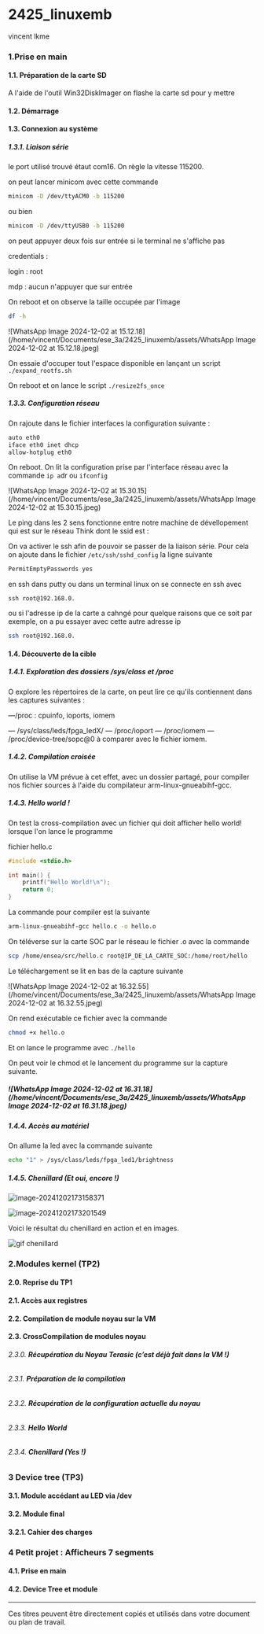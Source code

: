 # 2425_linuxemb
vincent lkme



### 1.**Prise en main**

#### 1.1. **Préparation de la carte SD**

A l'aide de l'outil Win32DiskImager on flashe la carte sd pour y mettre 

#### 1.2. **Démarrage**

#### 1.3. **Connexion au système**

##### 1.3.1. **Liaison série**

le port utilisé trouvé étaut com16. On règle la vitesse 115200.

on peut lancer minicom avec cette commande

```bash
minicom -D /dev/ttyACM0 -b 115200
```

ou bien 

```bash
minicom -D /dev/ttyUSB0 -b 115200
```

on peut appuyer deux fois sur entrée si le terminal ne s'affiche pas 



credentials :

login : root

mdp : aucun n'appuyer que sur entrée



On reboot et on observe la taille occupée par l'image

```bash
df -h
```

![WhatsApp Image 2024-12-02 at 15.12.18](/home/vincent/Documents/ese_3a/2425_linuxemb/assets/WhatsApp Image 2024-12-02 at 15.12.18.jpeg)



 On essaie d'occuper tout l'espace disponible en lançant un script `./expand_rootfs.sh`

On reboot et on lance le script `./resize2fs_once`

##### 1.3.3. **Configuration réseau**

On rajoute dans le fichier interfaces la configuration suivante : 

```bash
auto eth0
iface eth0 inet dhcp
allow-hotplug eth0
```

On reboot. 
On lit la configuration prise par l'interface réseau avec la commande `ip a`dr ou `ifconfig`

![WhatsApp Image 2024-12-02 at 15.30.15](/home/vincent/Documents/ese_3a/2425_linuxemb/assets/WhatsApp Image 2024-12-02 at 15.30.15.jpeg)

Le ping dans les 2 sens fonctionne entre notre machine de dévellopement qui est sur le réseau Think
dont le ssid est : 



On va activer le ssh afin de pouvoir se passer de la liaison série. Pour cela on ajoute dans le fichier `/etc/ssh/sshd_config` la ligne suivante

```bash
PermitEmptyPasswords yes
```



en ssh dans putty ou dans un terminal linux on se connecte en ssh avec 

```
ssh root@192.168.0.
```





ou si l'adresse ip de la carte a cahngé pour quelque raisons que ce soit par exemple, on a pu essayer avec cette autre adresse ip

```bash
ssh root@192.168.0.
```



#### 1.4. **Découverte de la cible**

##### 1.4.1. **Exploration des dossiers /sys/class et /proc**

O explore les répertoires de la carte, on peut lire ce qu'ils contiennent dans les captures suivantes :

—/proc : cpuinfo, ioports, iomem

— /sys/class/leds/fpga_ledX/
— /proc/ioport
— /proc/iomem
— /proc/device-tree/sopc@0 à comparer avec le fichier iomem.

##### 1.4.2. **Compilation croisée**

On utilise la VM prévue à cet effet, avec un dossier partagé, pour compiler nos fichier sources à l'aide du compilateur arm-linux-gnueabihf-gcc. 

##### 1.4.3. **Hello world !**



On test la cross-compilation avec un fichier qui doit afficher hello world! lorsque l'on lance le programme 

fichier hello.c 

```c
#include <stdio.h>

int main() {
    printf("Hello World!\n");
    return 0;
}
```

La commande pour compiler est la suivante 

```bash
arm-linux-gnueabihf-gcc hello.c -o hello.o
```

On téléverse sur la carte SOC par le réseau le fichier .o avec la commande 

```bash
scp /home/ensea/src/hello.c root@IP_DE_LA_CARTE_SOC:/home/root/hello
```

Le téléchargement se lit en bas de la capture suivante

![WhatsApp Image 2024-12-02 at 16.32.55](/home/vincent/Documents/ese_3a/2425_linuxemb/assets/WhatsApp Image 2024-12-02 at 16.32.55.jpeg)

On rend exécutable ce fichier avec la commande  

```bash
chmod +x hello.o
```

Et on lance le programme avec `./hello`

On peut voir le chmod et le lancement du programme sur la capture suivante.

##### ![WhatsApp Image 2024-12-02 at 16.31.18](/home/vincent/Documents/ese_3a/2425_linuxemb/assets/WhatsApp Image 2024-12-02 at 16.31.18.jpeg)

##### 1.4.4. **Accès au matériel**

On allume la led avec la commande suivante 

```bash
echo "1" > /sys/class/leds/fpga_led1/brightness
```



##### 1.4.5. **Chenillard (Et oui, encore !)**

![image-20241202173158371](./assets/image-20241202173158371.png)





![image-20241202173201549](./assets/image-20241202173201549.png)

Voici le résultat du chenillard en action et en images.

![gif chenillard](./assets/WhatsApp-Video-2024-12-02-at-17.28.10.gif)




### 2.**Modules kernel (TP2)**

#### 2.0. **Reprise du TP1**

#### 2.1. **Accès aux registres**

#### 2.2. **Compilation de module noyau sur la VM**

#### 2.3. **CrossCompilation de modules noyau**

###### 2.3.0. **Récupération du Noyau Terasic (c’est déjà fait dans la VM !)**

###### 2.3.1. **Préparation de la compilation**

###### 2.3.2. **Récupération de la configuration actuelle du noyau**

###### 2.3.3. **Hello World**

###### 2.3.4. **Chenillard (Yes !)**

### 3 **Device tree (TP3)** 

#### 3.1. **Module accédant au LED via /dev**

#### 3.2. **Module final**

#### 3.2.1. **Cahier des charges**

### 4 **Petit projet : Afficheurs 7 segments** 

#### 4.1. **Prise en main**

#### 4.2. **Device Tree et module**

------

Ces titres peuvent être directement copiés et utilisés dans votre document ou plan de travail.
